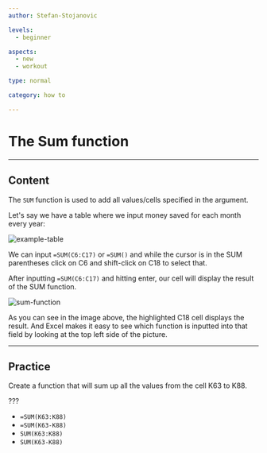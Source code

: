 ```yaml
---
author: Stefan-Stojanovic

levels:
  - beginner

aspects:
  - new
  - workout

type: normal

category: how to

---
```


# The Sum function

---
## Content

The `SUM` function is used to add all values/cells specified in the argument.

Let's say we have a table where we input money saved for each month every year:

![example-table](https://img.enkipro.com/614fb05bcbcf3cd5fd082b3b607c5b79.png)

We can input `=SUM(C6:C17)` or `=SUM()` and while the cursor is in the SUM parentheses click on C6 and shift-click on C18 to select that.

After inputting `=SUM(C6:C17)` and hitting enter, our cell will display the result of the SUM function.

![sum-function](https://img.enkipro.com/d1698476840a7f87883efd299617d0e7.png)

As you can see in the image above, the highlighted C18 cell displays the result.
And Excel makes it easy to see which function is inputted into that field by looking at the top left side of the picture.

---
## Practice

Create a function that will sum up all the values from the cell K63 to K88.

???

* `=SUM(K63:K88)`
* `=SUM(K63-K88)`
* `SUM(K63:K88)`
* `SUM(K63-K88)`